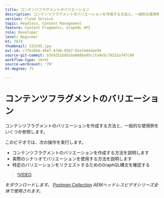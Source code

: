 ```yaml
---
title: コンテンツフラグメントのバリエーション
description: コンテンツフラグメントのバリエーションを作成する方法と、一般的な使用例をいくつか参照します。
version: Cloud Service
topic: Headless, Content Management
feature: Content Fragments, GraphQL API
role: Developer
level: Beginner
kt: 7874
thumbnail: 333295.jpg
exl-id: c7fb28b8-494f-47d6-95b7-01ef444abe99
source-git-commit: b3e9251bdb18a008be95c1fa9e5c79252a74fc98
workflow-type: tm+mt
source-wordcount: '79'
ht-degree: 7%

---
```


# コンテンツフラグメントのバリエーション

コンテンツフラグメントのバリエーションを作成する方法と、一般的な使用例をいくつか参照します。

このビデオでは、次の操作を実行します。

+ コンテンツフラグメントのバリエーションを作成する方法を説明します
+ 実際のシナリオでバリエーションを使用する方法を説明します
+ 特定のバリエーションをリクエストするためのGraphQL構文を確認する

>[!VIDEO](https://video.tv.adobe.com/v/333295?quality=12&learn=on)

_をダウンロードします。 [Postman Collection](./assets/aem-headless-video-series.postman_collection.json) AEMヘッドレスビデオシリーズ全体で使用されます。_

